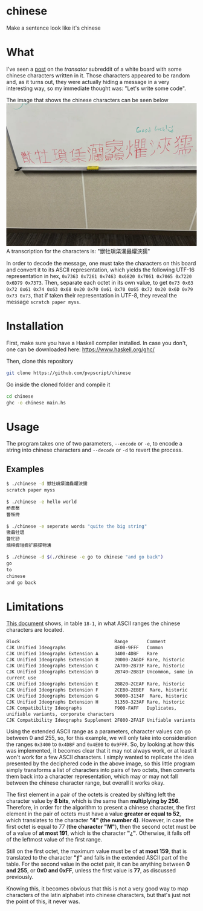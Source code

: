 # chinese
Make a sentence look like it's chinese

# What
I've seen a [post](https://www.reddit.com/r/translator/comments/1cfz001/unknown_to_english/) on the _transator_ subreddit of a white board with some chinese characters written in it. Those characters appeared to be random and, as it turns out, they were actually hiding a message in a very interesting way, so my immediate thought was: "Let's write some code".

The image that shows the chinese characters can be seen below
![The original image](original-image.jpeg "The original image")
A transcription for the characters is: "獣牡瑣栠灡灥爠浹獳"

In order to decode the message, one must take the characters on this board and convert it to its ASCII representation, which yields the following UTF-16 representation in hex, `0x7363 0x7261 0x7463 0x6820 0x7061 0x7065 0x7220 0x6D79 0x7373`. Then, separate each octet in its own value, to get `0x73 0x63 0x72 0x61 0x74 0x63 0x68 0x20 0x70 0x61 0x70 0x65 0x72 0x20 0x6D 0x79 0x73 0x73`, that if taken their representation in UTF-8, they reveal the message `scratch paper myss`.

# Installation
First, make sure you have a Haskell compiler installed. In case you don't, one can be downloaded here: https://www.haskell.org/ghc/

Then, clone this repository
```sh
git clone https://github.com/pvpscript/chinese
```

Go inside the cloned folder and compile it
```sh
cd chinese
ghc -o chinese main.hs
```

# Usage
The program takes one of two parameters, `--encode` or `-e`, to encode a string into chinese characters and `--decode` or `-d` to revert the process.

## Examples
```sh
$ ./chinese -d 獣牡瑣栠灡灥爠浹獳
scratch paper myss
```

```sh
$ ./chinese -e hello world
桥汬漀
睯牬搀
```

```sh
$ ./chinese -e seperate words "quite the big string"
獥灥牡瑥
睯牤猀
煵楴攠瑨攠扩朠獴物湧
```

```sh
$ ./chinese -d $(./chinese -e go to chinese "and go back")
go
to
chinese
and go back
```

# Limitations
[This document](https://www.unicode.org/versions/Unicode15.0.0/ch18.pdf) shows, in table `18-1`, in what ASCII ranges the chinese characters are located.
```
Block                                   Range       Comment
CJK Unified Ideographs                  4E00-9FFF   Common
CJK Unified Ideographs Extension A      3400-4DBF   Rare
CJK Unified Ideographs Extension B      20000-2A6DF Rare, historic
CJK Unified Ideographs Extension C      2A700–2B73F Rare, historic
CJK Unified Ideographs Extension D      2B740–2B81F Uncommon, some in current use
CJK Unified Ideographs Extension E      2B820–2CEAF Rare, historic
CJK Unified Ideographs Extension F      2CEB0–2EBEF  Rare, historic
CJK Unified Ideographs Extension G      30000–3134F  Rare, historic
CJK Unified Ideographs Extension H      31350–323AF Rare, historic
CJK Compatibility Ideographs            F900-FAFF   Duplicates, unifiable variants, corporate characters
CJK Compatibility Ideographs Supplement 2F800-2FA1F Unifiable variants
```

Using the extended ASCII range as a parameters, character values can go between 0 and 255, so, for this example, we will only take into consideration the ranges `0x3400` to `0x4DBF` and `0x4E00` to `0x9FFF`.
So, by looking at how this was implemented, it becomes clear that it may not always work, or at least it won't work for a few ASCII characters.
I simply wanted to replicate the idea presented by the deciphered code in the above image, so this little program simply transforms a list of characters into pairs of two octets, then converts them back into a character representation, which may or may not fall between the chinese character range, but overall it works okay.

The first element in a pair of the octets is created by shifting left the character value by **8 bits**, which is the same than **multiplying by 256**. Therefore, in order for the algorithm to present a chinese character, the first element in the pair of octets must have a value **greater or equal to 52**, which translates to the character **"4" (the number 4)**. However, in case the first octet is equal to 77 (**the character "M"**), then the second octet must be of a value of **at most 191**, which is the character **"¿"**. Otherwise, it falls off of the leftmost value of the first range.

Still on the first octet, the maximum value must be of **at most 159**, that is translated to the character **"ƒ"** and falls in the extended ASCII part of the table. For the second value in the octet pair, it can be anything between **0 and 255**, or **0x0 and 0xFF**, unless the first value is **77**, as discussed previously.

Knowing this, it becomes obvious that this is not a very good way to map characters of the latin alphabet into chinese characters, but that's just not the point of this, it never was.
